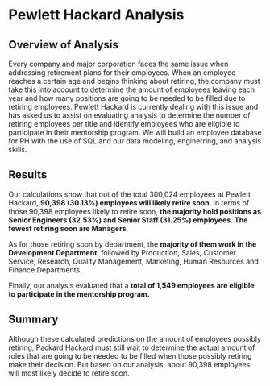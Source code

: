 # Pewlett Hackard Analysis

## Overview of Analysis
Every company and major corporation faces the same issue when addressing retirement plans for their employees.  When an employee reaches a certain age and begins thinking about retiring, the company must take this into account to determine the amount of employees leaving each year and how many positions are going to be needed to be filled due to retiring employees.  Pewlett Hackard is currently dealing with this issue and has asked us to assist on evaluating analysis  to determine the number of retiring employees per title and identify employees who are eligible to participate in their mentorship program. We will build an employee database for PH with the use of SQL and our data modeling, enginerring, and analysis skills.

## Results
Our calculations show that out of the total 300,024 employees at Pewlett Hackard, **90,398 (30.13%) employees will likely retire soon**.  In terms of those 90,398 employees likely to retire soon, **the majority hold positions as Senior Engineers (32.53%) and Senior Staff (31.25%) employees.  The fewest retiring soon are Managers**.

As for those retiring soon by department, the **majority of them work in the Development Department**, followed by Production, Sales, Customer Service, Research, Quality Management, Marketing, Human Resources and Finance Departments.

Finally, our analysis evaluated that a **total of 1,549 employees are eligible to participate in the mentorship program.**

## Summary
Although these calculated predictions on the amount of employees possibly retiring, Packard Hackard must still wait to determine the actual amount of roles that are going to be needed to be filled when those possibly retiring make their decision.  But based on our analysis, about 90,398 employees will most likely decide to retire soon.


